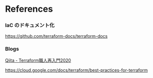 # References

### IaC のドキュメント化

https://github.com/terraform-docs/terraform-docs
### Blogs

[Qiita - Terraform職人再入門2020](https://qiita.com/minamijoyo/items/3a7467f70d145ac03324)

https://cloud.google.com/docs/terraform/best-practices-for-terraform
